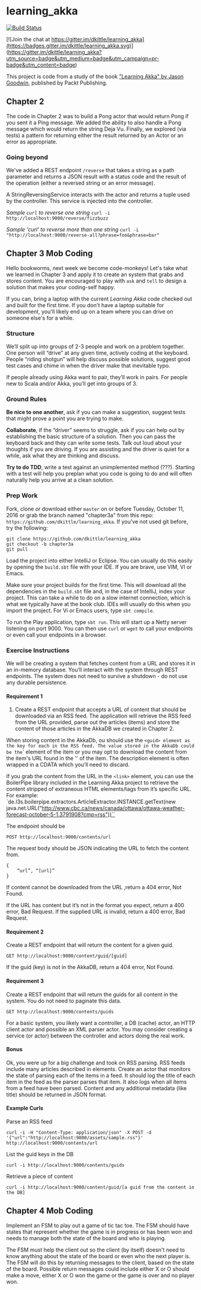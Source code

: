 # learning_akka

[![Build Status](https://travis-ci.org/dkittle/learning_akka.svg?branch=master)](https://travis-ci.org/dkittle/learning_akka)

[![Join the chat at https://gitter.im/dkittle/learning_akka](https://badges.gitter.im/dkittle/learning_akka.svg)]
(https://gitter.im/dkittle/learning_akka?utm_source=badge&utm_medium=badge&utm_campaign=pr-badge&utm_content=badge)

This project is code from a study of the book
["Learning Akka" by Jason Goodwin](https://www.packtpub.com/application-development/learning-akka),
published by Packt Publishing.

## Chapter 2

The code in Chapter 2 was to build a Pong actor that would return Pong if you sent it a Ping message.
We added the ability to also handle a Pong message which would return the string Deja Vu.
Finally, we explored (via tests) a pattern for returning either the result returned by an Actor or an error as
appropriate.

### Going beyond

We've added a REST endpoint `/reverse` that takes a string as a path parameter and returns a JSON result with a
status code and the result of the operation (either a reversed string or an error message).

A StringReversingService interacts with the actor and returns a tuple used by the controller. This service is
injected into the controller.

*Sample `curl` to reverse one string*
```curl -i http://localhost:9000/reverse/fizzbuzz```

*Sample 'curl' to reverse more than one string*
```curl -i "http://localhost:9000/reverse-all?phrase=foo&phrase=bar"```

## Chapter 3 Mob Coding

Hello bookworms, next week we become code-monkeys! Let's take what we learned in Chapter 3 and apply it to create an
system that grabs and stores content. You are encouraged to play with `ask` and `tell` to design a solution that
makes your coding-self happy.

If you can, bring a laptop with the current *Learning Akka* code checked out and built for the first time. If you don't
have a laptop suitable for development, you'll likely end up on a team where you can drive on someone else's for a while.

### Structure
We’ll split up into groups of 2-3 people and work on a problem together. One person will “drive” at any given time,
actively coding at the keyboard. People “riding shotgun” will help discuss possible solutions, suggest good test cases
and chime in when the driver make that inevitable typo.

If people already using Akka want to pair, they’ll work in pairs. For people new to Scala and/or Akka, you’ll get into
groups of 3.

### Ground Rules
**Be nice to one another**, ask if you can make a suggestion, suggest tests that might prove a point you are trying to make.

**Collaborate**, if the “driver” seems to struggle, ask if you can help out by establishing the basic structure of a
solution. Then you can pass the keyboard back and they can write some tests. Talk out loud about your thoughts if you
are driving. If you are assisting and the driver is quiet for a while, ask what they are thinking and discuss.

**Try to do TDD**, write a test against an unimplemented method (???). Starting with a test will help you preplan what
you code is going to do and will often naturally help you arrive at a clean solution.

### Prep Work
Fork, clone or download either `master` on or before Tuesday, October 11, 2016 or grab the branch named "chapter3a" from
 this repo: `https://github.com/dkittle/learning_akka`. If you've not used git before, try the following:
```
git clone https://github.com/dkittle/learning_akka
git checkout -b chapter3a
git pull
```

Load the project into either IntelliJ or Eclipse. You can usually do this easily by opening the `build.sbt` file with
your IDE. If you are brave, use VIM, VI or Emacs.

Make sure your project builds for the first time. This will download all the dependencies in the `build.sbt` file and, in
the case of IntelliJ, index your project. This can take a while to do on a slow internet connection, which is what we
typically have at the book club. IDEs will usually do this when you import the project. For Vi or Emacs users, type
`sbt compile`.

To run the Play application, type `sbt run`. This will start up a Netty server listening on port 9000. You can then use
`curl` or `wget` to call your endpoints or even call your endpoints in a browser.

### Exercise Instructions
We will be creating a system that fetches content from a URL and stores it in an in-memory database. You’ll interact
with the system through REST endpoints. The system does not need to survive a shutdown - do not use any durable persistence.

#### Requirement 1
1) Create a REST endpoint that accepts a URL of content that should be downloaded via an RSS feed. The application will
retrieve the RSS feed from the URL provided, parse out the articles (items) and store the content of those articles in
the AkkaDB we created in Chapter 2.

When storing content in the AkkaDb, ou should use the `<guid> element as the key for each `<item>` in the RSS feed. The value
stored in the AkkaDb could be the `<description>` element of the item or you may opt to download the content from the
item's URL found in the '<link>' of the item. The description element is often wrapped in a CDATA which you’ll need to discard.

If you grab the content from the URL in the `<link>` element, you can use the BoilerPipe library included in the Learning
Akka project to retrieve the content stripped of extraneous HTML elements/tags from it’s specific URL. For example:
`de.l3s.boilerpipe.extractors.ArticleExtractor.INSTANCE.getText(new java.net.URL(“http://www.cbc.ca/news/canada/ottawa/ottawa-weather-forecast-october-5-1.3791908?cmp=rss"))``

The endpoint should be
```
POST http://localhost:9000/contents/url
```

The request body should be JSON indicating the URL to fetch the content from.
```
{
    “url”, “[url]”
}
```

If content cannot be downloaded from the URL ,return a 404 error, Not Found.

If the URL has content but it’s not in the format you expect, return a 400 error, Bad Request. If the supplied URL is invalid, return a 400 error, Bad Request.

#### Requirement 2
Create a REST endpoint that will return the content for a given guid.
```
GET http://localhost:9000/content/guid/[guid]
```

If the guid (key) is not in the AkkaDB, return a 404 error, Not Found.

#### Requirement 3
Create a REST endpoint that will return the guids for all content in the system. You do not need to paginate this data.
```
GET http://localhost:9000/contents/guids
```

For a basic system, you likely want a controller, a DB (cache) actor, an HTTP client actor and possible an XML parser actor. You may consider creating a service (or actor) between the controller and actors doing the real work.

#### Bonus
Ok, you were up for a big challenge and took on RSS parsing. RSS feeds include many articles described in <item> elements.
Create an actor that monitors the state of parsing each of the items in a feed. It should log the title of each item in
the feed as the parser parses that item. It also logs when all items from a feed have been parsed.  Content and any
additional metadata (like title) should be returned in JSON format.


#### Example Curls

Parse an RSS feed
```
curl -i -H "Content-Type: application/json" -X POST -d '{"url":"http://localhost:9000/assets/sample.rss"}' http://localhost:9000/contents/url
```

List the guid keys in the DB
```
curl -i http://localhost:9000/contents/guids
```

Retrieve a piece of content
```
curl -i http://localhost:9000/content/guid/[a guid from the content in the DB]
```

## Chapter 4 Mob Coding

Implement an FSM to play out a game of tic tac toe. The FSM should have states that represent whether the game is in
progress or has been won and needs to manage both the state of the board and who is playing.

The FSM must help the client out so the client (by itself) doesn't need to know anything about the state of the board or even who
the next player is. The FSM will do this by returning messages to the client, based on the state of the board. Possible
return messages could include either X or O should make a move, either X or O won the game or the game is over and no
player won.

